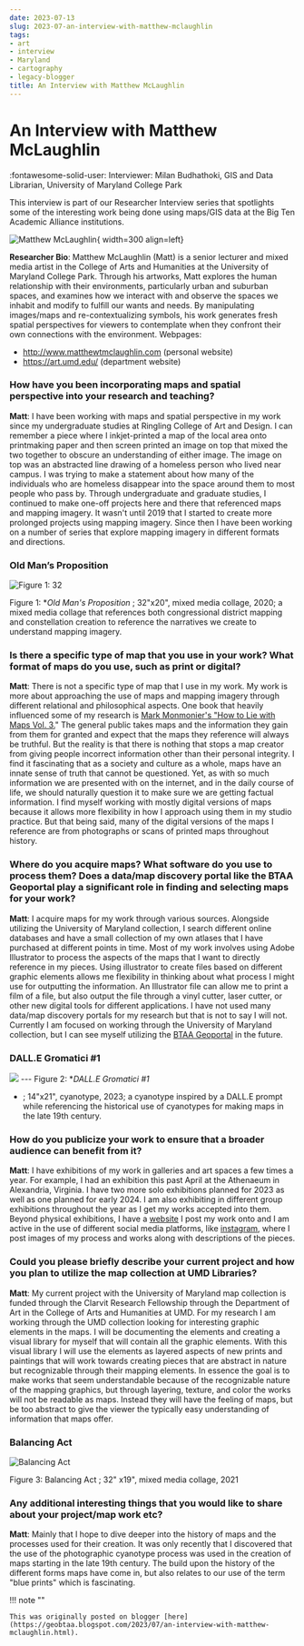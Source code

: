 ```yaml
---
date: 2023-07-13
slug: 2023-07-an-interview-with-matthew-mclaughlin
tags:
- art
- interview
- Maryland
- cartography
- legacy-blogger
title: An Interview with Matthew McLaughlin
---
```




# An Interview with Matthew McLaughlin

:fontawesome-solid-user: Interviewer: Milan Budhathoki, GIS and Data Librarian, University of Maryland College Park 

This interview is part of our Researcher Interview series that spotlights some of the interesting work being done using maps/GIS data at the Big Ten Academic Alliance institutions.

![Matthew McLaughlin](https://lh6.googleusercontent.com/zmOrEuHjTVFogSCzGCeDNYBqBDsQBKMQNz6prNCjHBMoOXGTE3CC4SRwC5Ib0styjZcPERL3CkzgR8pxrg_4dOSxk-SPmRfKVuXrSwXqZvRiIGO323J_2zPuQZIlw7Yf4pmzEssJwri-7RufnqRM958=w324-h400){ width=300 align=left}
 


**Researcher Bio**: Matthew McLaughlin (Matt) is a senior lecturer and mixed media artist in the College of Arts and Humanities at the University of Maryland College Park. Through his artworks, Matt explores the human relationship with their environments, <!-- more -->particularly urban and suburban spaces, and examines how we interact with and observe the spaces we inhabit and modify to fulfill our wants and needs. By manipulating images/maps and re-contextualizing symbols, his work generates fresh spatial perspectives for viewers to contemplate when they confront their own connections with the environment. Webpages:

 * http://www.matthewtmclaughlin.com (personal website)
 * https://art.umd.edu/ (department website)

### How have you been incorporating maps and spatial perspective into your research and teaching?
 
**Matt**: I have been working with maps and spatial perspective in my work since my undergraduate studies at Ringling College of Art and Design. I can remember a piece where I inkjet-printed a map of the local area onto printmaking paper and then screen printed an image on top that mixed the two together to obscure an understanding of either image. The image on top was an abstracted line drawing of a homeless person who lived near campus. I was trying to make a statement about how many of the individuals who are homeless disappear into the space around them to most people who pass by. Through undergraduate and graduate studies, I continued to make one-off projects here and there that referenced maps and mapping imagery. It wasn't until 2019 that I started to create more prolonged projects using mapping imagery. Since then I have been working on a number of series that explore mapping imagery in different formats and directions. 

### Old Man’s Proposition 
![Figure 1: 32](https://lh6.googleusercontent.com/RhJE2Vl7zGEvUsmZrUgy47Hn37B8nt12cJWzeS_xJGGIIc-Riq9Ki84I7U5V-aTrqMUBwM431o_ENnlsBLbc2qbWjKVy5gXxIQVWD13vmkYYVaMP9rbHs4PYbw8jjlYrtMjfdLOxITTf19Dv31T3n1U=w400-h640)

Figure 1: **Old Man's Proposition* ; 32"x20", mixed media collage, 2020; a mixed media collage that references both congressional district mapping and constellation creation to reference the narratives we create to understand mapping imagery. 

### Is there a specific type of map that you use in your work? What format of maps do you use, such as print or digital? 

**Matt**: There is not a specific type of map that I use in my work. My work is more about approaching the use of maps and mapping imagery through different relational and philosophical aspects. One book that heavily influenced some of my research is [Mark Monmonier's "How to Lie with Maps Vol. 3.](https://press.uchicago.edu/ucp/books/book/chicago/H/bo27400568.html)" The general public takes maps and the information they gain from them for granted and expect that the maps they reference will always be truthful. But the reality is that there is nothing that stops a map creator from giving people incorrect information other than their personal integrity. I find it fascinating that as a society and culture as a whole, maps have an innate sense of truth that cannot be questioned. Yet, as with so much information we are presented with on the internet, and in the daily course of life, we should naturally question it to make sure we are getting factual information. I find myself working with mostly digital versions of maps because it allows more flexibility in how I approach using them in my studio practice. But that being said, many of the digital versions of the maps I reference are from photographs or scans of printed maps throughout history. 

### Where do you acquire maps? What software do you use to process them? Does a data/map discovery portal like the BTAA Geoportal play a significant role in finding and selecting maps for your work? 

**Matt**: I acquire maps for my work through various sources. Alongside utilizing the University of Maryland collection, I search different online databases and have a small collection of my own atlases that I have purchased at different points in time. Most of my work involves using Adobe Illustrator to process the aspects of the maps that I want to directly reference in my pieces. Using illustrator to create files based on different graphic elements allows me flexibility in thinking about what process I might use for outputting the information. An Illustrator file can allow me to print a film of a file, but also output the file through a vinyl cutter, laser cutter, or other new digital tools for different applications. I have not used many data/map discovery portals for my research but that is not to say I will not. Currently I am focused on working through the University of Maryland collection, but I can see myself utilizing the [BTAA Geoportal](https://geo.btaa.org) in the future. 

### DALL.E Gromatici #1 

![](https://lh3.googleusercontent.com/AOQibLol_3_sBTSZKDO_1S1_oZI9xXGcluQrx1F7bC_YMfweFD_HED2ootAgZxGdYZRc2xYu1bnEUeI_ilQZjQDK-WiS4IwkADJj-vOWlldZjCYR4zsDFEXQ1PUtC3cDqiVXx-7HxOmt-WQYuOB30PI) --- Figure 2: **DALL.E Gromatici #1*
* ; 14"x21", cyanotype, 2023; a cyanotype inspired by a DALL.E prompt while referencing the historical use of cyanotypes for making maps in the late 19th century. 

### How do you publicize your work to ensure that a broader audience can benefit from it? 

**Matt**: I have exhibitions of my work in galleries and art spaces a few times a year. For example, I had an exhibition this past April at the Athenaeum in Alexandria, Virginia. I have two more solo exhibitions planned for 2023 as well as one planned for early 2024. I am also exhibiting in different group exhibitions throughout the year as I get my works accepted into them. Beyond physical exhibitions, I have a [website](http://www.matthewtmclaughlin.com/) I post my work onto and I am active in the use of different social media platforms, like [instagram](https://www.instagram.com/matthewtmclaughlin/), where I post images of my process and works along with descriptions of the pieces. 

### Could you please briefly describe your current project and how you plan to utilize the map collection at UMD Libraries? 

**Matt**: My current project with the University of Maryland map collection is funded through the Clarvit Research Fellowship through the Department of Art in the College of Arts and Humanities at UMD. For my research I am working through the UMD collection looking for interesting graphic elements in the maps. I will be documenting the elements and creating a visual library for myself that will contain all the graphic elements. With this visual library I will use the elements as layered aspects of new prints and paintings that will work towards creating pieces that are abstract in nature but recognizable through their mapping elements. In essence the goal is to make works that seem understandable because of the recognizable nature of the mapping graphics, but through layering, texture, and color the works will not be readable as maps. Instead they will have the feeling of maps, but be too abstract to give the viewer the typically easy understanding of information that maps offer. 

### Balancing Act 

![Balancing Act](https://lh3.googleusercontent.com/pxKPZWlYU_Kgi01k3q6Xm8l82LMxlwoWg3EdC-iagYLcY3bP1HPGkrrlQ13Rxa0TBfF5iWthWZtiDY-OUB01ROq7p7IAPobVDeZ8TzGbPOGipr8fe3Gva7b9q9RUeURUtS_dFEDTrXcK61WlF7v1X8c=w379-h640)

Figure 3: Balancing Act ; 32" x19", mixed media collage, 2021 

### Any additional interesting things that you would like to share about your project/map work etc? 

**Matt**: Mainly that I hope to dive deeper into the history of maps and the processes used for their creation. It was only recently that I discovered that the use of the photographic cyanotype process was used in the creation of maps starting in the late 19th century. The build upon the history of the different forms maps have come in, but also relates to our use of the term "blue prints" which is fascinating.

!!! note ""

	This was originally posted on blogger [here](https://geobtaa.blogspot.com/2023/07/an-interview-with-matthew-mclaughlin.html).

